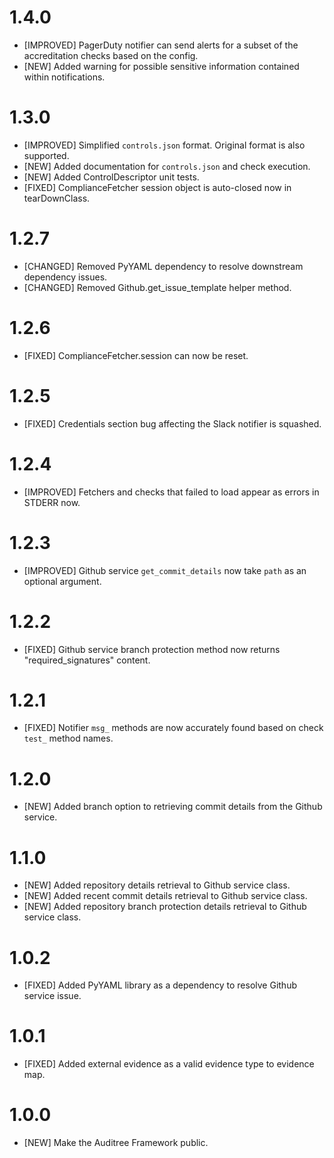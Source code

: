 # 1.4.0
 
- [IMPROVED] PagerDuty notifier can send alerts for a subset of the accreditation checks based on the config.
- [NEW] Added warning for possible sensitive information contained within notifications.

# 1.3.0

- [IMPROVED] Simplified `controls.json` format.  Original format is also supported.
- [NEW] Added documentation for `controls.json` and check execution.
- [NEW] Added ControlDescriptor unit tests.
- [FIXED] ComplianceFetcher session object is auto-closed now in tearDownClass.

# 1.2.7

- [CHANGED] Removed PyYAML dependency to resolve downstream dependency issues.
- [CHANGED] Removed Github.get_issue_template helper method.

# 1.2.6

- [FIXED] ComplianceFetcher.session can now be reset.

# 1.2.5

- [FIXED] Credentials section bug affecting the Slack notifier is squashed.

# 1.2.4

- [IMPROVED] Fetchers and checks that failed to load appear as errors in STDERR now.

# 1.2.3

- [IMPROVED] Github service `get_commit_details` now take `path` as an optional argument.

# 1.2.2

- [FIXED] Github service branch protection method now returns "required_signatures" content.

# 1.2.1

- [FIXED] Notifier `msg_` methods are now accurately found based on check `test_` method names.

# 1.2.0

- [NEW] Added branch option to retrieving commit details from the Github service.

# 1.1.0

- [NEW] Added repository details retrieval to Github service class.
- [NEW] Added recent commit details retrieval to Github service class.
- [NEW] Added repository branch protection details retrieval to Github service class.

# 1.0.2

- [FIXED] Added PyYAML library as a dependency to resolve Github service issue.

# 1.0.1

- [FIXED] Added external evidence as a valid evidence type to evidence map.

# 1.0.0

- [NEW] Make the Auditree Framework public.
